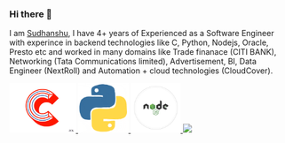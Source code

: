 ### Hi there 👋

<!--
**sudhanshuptl/sudhanshuptl** is a ✨ _special_ ✨ repository because its `README.md` (this file) appears on your GitHub profile.

Here are some ideas to get you started:

- 🔭 I’m currently working on ...
- 🌱 I’m currently learning ...
- 👯 I’m looking to collaborate on ...
- 🤔 I’m looking for help with ...
- 💬 Ask me about ...
- 📫 How to reach me: ...
- 😄 Pronouns: ...
- ⚡ Fun fact: ...
-->
I am [Sudhanshu](https://www.linkedin.com/in/sudhanshuptl/), I have 4+ years of Experienced as a Software Engineer with experince in backend technologies like C, Python, Nodejs, Oracle, Presto etc and worked in many domains like Trade finanace (CITI BANK), Networking (Tata Communications limited), Advertisement, BI, Data Engineer (NextRoll) and Automation + cloud technologies (CloudCover).

<p float="left">
  <a href="http://beginer2cs.blogspot.com/" target="_blank" >
    <img src="https://github.com/sudhanshuptl/sudhanshuptl/blob/main/asset/c_programming.gif"  height="90" />
  </a>
  <a href="https://www.python.org/" target="_blank" >
    <img src="https://github.com/sudhanshuptl/sudhanshuptl/blob/main/asset/python2.gif"  height="90" />
  </a>
  <a href="https://nodejs.org/en/" target="_blank" >
    <img src="https://github.com/sudhanshuptl/sudhanshuptl/blob/main/asset/NODEJS_CIRCLE.gif"  height="90" />
  </a>
   <a href="https://golang.org/" target="_blank" >
    <img src="https://raw.githubusercontent.com/raj2391/raj2391/master/assets/golang.gif"  height="90" />
  </a>
 </p>


